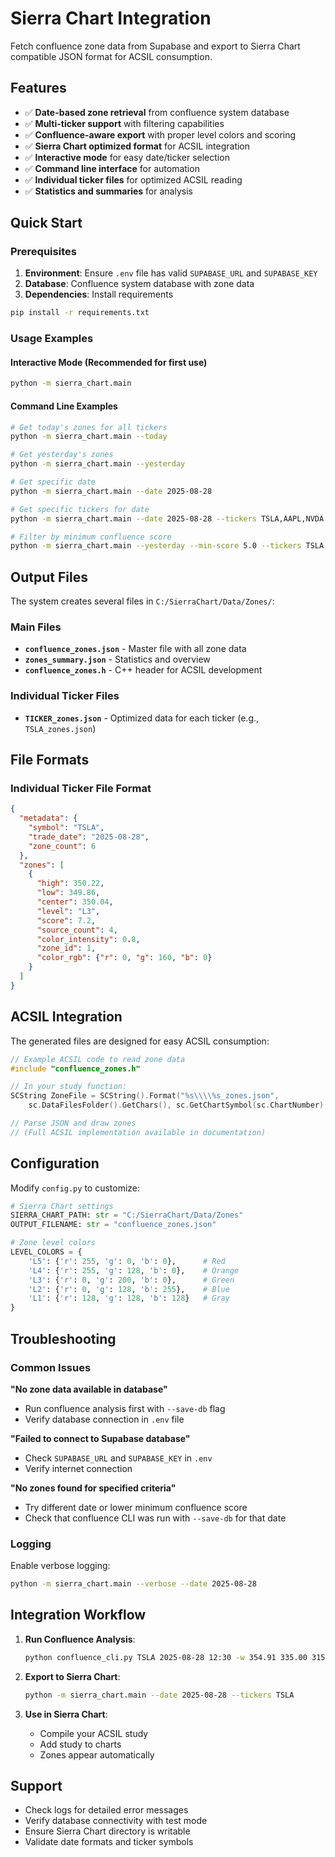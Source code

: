 # Sierra Chart Integration

Fetch confluence zone data from Supabase and export to Sierra Chart compatible JSON format for ACSIL consumption.

## Features

- ✅ **Date-based zone retrieval** from confluence system database
- ✅ **Multi-ticker support** with filtering capabilities  
- ✅ **Confluence-aware export** with proper level colors and scoring
- ✅ **Sierra Chart optimized format** for ACSIL integration
- ✅ **Interactive mode** for easy date/ticker selection
- ✅ **Command line interface** for automation
- ✅ **Individual ticker files** for optimized ACSIL reading
- ✅ **Statistics and summaries** for analysis

## Quick Start

### Prerequisites

1. **Environment**: Ensure `.env` file has valid `SUPABASE_URL` and `SUPABASE_KEY`
2. **Database**: Confluence system database with zone data
3. **Dependencies**: Install requirements

```bash
pip install -r requirements.txt
```

### Usage Examples

#### Interactive Mode (Recommended for first use)
```bash
python -m sierra_chart.main
```

#### Command Line Examples
```bash
# Get today's zones for all tickers
python -m sierra_chart.main --today

# Get yesterday's zones
python -m sierra_chart.main --yesterday

# Get specific date
python -m sierra_chart.main --date 2025-08-28

# Get specific tickers for date
python -m sierra_chart.main --date 2025-08-28 --tickers TSLA,AAPL,NVDA

# Filter by minimum confluence score
python -m sierra_chart.main --yesterday --min-score 5.0 --tickers TSLA
```

## Output Files

The system creates several files in `C:/SierraChart/Data/Zones/`:

### Main Files
- **`confluence_zones.json`** - Master file with all zone data
- **`zones_summary.json`** - Statistics and overview
- **`confluence_zones.h`** - C++ header for ACSIL development

### Individual Ticker Files
- **`TICKER_zones.json`** - Optimized data for each ticker (e.g., `TSLA_zones.json`)

## File Formats

### Individual Ticker File Format
```json
{
  "metadata": {
    "symbol": "TSLA",
    "trade_date": "2025-08-28",
    "zone_count": 6
  },
  "zones": [
    {
      "high": 350.22,
      "low": 349.86,
      "center": 350.04,
      "level": "L3",
      "score": 7.2,
      "source_count": 4,
      "color_intensity": 0.8,
      "zone_id": 1,
      "color_rgb": {"r": 0, "g": 160, "b": 0}
    }
  ]
}
```

## ACSIL Integration

The generated files are designed for easy ACSIL consumption:

```cpp
// Example ACSIL code to read zone data
#include "confluence_zones.h"

// In your study function:
SCString ZoneFile = SCString().Format("%s\\\\%s_zones.json", 
    sc.DataFilesFolder().GetChars(), sc.GetChartSymbol(sc.ChartNumber).GetChars());

// Parse JSON and draw zones
// (Full ACSIL implementation available in documentation)
```

## Configuration

Modify `config.py` to customize:

```python
# Sierra Chart settings
SIERRA_CHART_PATH: str = "C:/SierraChart/Data/Zones"
OUTPUT_FILENAME: str = "confluence_zones.json"

# Zone level colors
LEVEL_COLORS = {
    'L5': {'r': 255, 'g': 0, 'b': 0},      # Red
    'L4': {'r': 255, 'g': 128, 'b': 0},    # Orange  
    'L3': {'r': 0, 'g': 200, 'b': 0},      # Green
    'L2': {'r': 0, 'g': 128, 'b': 255},    # Blue
    'L1': {'r': 128, 'g': 128, 'b': 128}   # Gray
}
```

## Troubleshooting

### Common Issues

**"No zone data available in database"**
- Run confluence analysis first with `--save-db` flag
- Verify database connection in `.env` file

**"Failed to connect to Supabase database"**
- Check `SUPABASE_URL` and `SUPABASE_KEY` in `.env`
- Verify internet connection

**"No zones found for specified criteria"**
- Try different date or lower minimum confluence score
- Check that confluence CLI was run with `--save-db` for that date

### Logging

Enable verbose logging:
```bash
python -m sierra_chart.main --verbose --date 2025-08-28
```

## Integration Workflow

1. **Run Confluence Analysis**:
   ```bash
   python confluence_cli.py TSLA 2025-08-28 12:30 -w 354.91 335.00 315.55 286.03 -d 365.36 340.45 334.34 319.51 --save-db
   ```

2. **Export to Sierra Chart**:
   ```bash
   python -m sierra_chart.main --date 2025-08-28 --tickers TSLA
   ```

3. **Use in Sierra Chart**:
   - Compile your ACSIL study
   - Add study to charts
   - Zones appear automatically

## Support

- Check logs for detailed error messages
- Verify database connectivity with test mode
- Ensure Sierra Chart directory is writable
- Validate date formats and ticker symbols